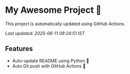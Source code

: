# My Awesome Project 🚀

This project is automatically updated using GitHub Actions.

_Last updated: 2025-06-11 08:24:51 IST_

## Features
- Auto-update README using Python 🐍
- Auto Git push with GitHub Actions 🤖
